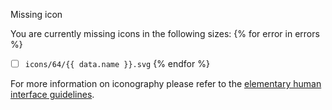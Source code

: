 Missing icon

You are currently missing icons in the following sizes:
{% for error in errors %}
- [ ] `icons/64/{{ data.name }}.svg`
{% endfor %}

For more information on iconography please refer to the [elementary human interface guidelines](https://elementary.io/docs/human-interface-guidelines#iconography).
